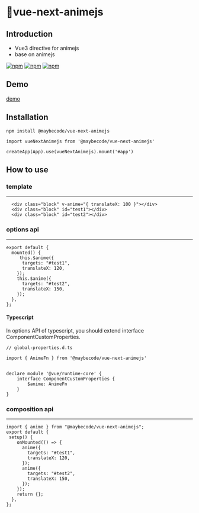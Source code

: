 # 🌟vue-next-animejs

## Introduction
  * Vue3 directive  for animejs
  * base on animejs

[![npm](https://img.shields.io/npm/v/@maybecode/vue-next-animejs.svg)](https://www.npmjs.com/package/@maybecode/vue-next-animejs)
[![npm](https://img.shields.io/npm/dt/@maybecode/vue-next-animejs.svg)](https://www.npmjs.com/package/@maybecode/vue-next-animejs)
[![npm](https://img.shields.io/bundlephobia/min/@maybecode/vue-next-animejs.svg)](https://www.npmjs.com/package/@maybecode/vue-next-animejs)
## Demo
[demo](http://null_639_5368.gitee.io/vue-next-animejs)

## Installation
```
npm install @maybecode/vue-next-animejs 

```

```
import vueNextAnimejs from '@maybecode/vue-next-animejs'

createApp(App).use(vueNextAnimejs).mount('#app')
```

## How to use 
### template 
***
```
  <div class="block" v-anime="{ translateX: 100 }"></div>
  <div class="block" id="test1"></div>
  <div class="block" id="test2"></div>
```
### options api 
***
```
export default {
  mounted() {
     this.$anime({
      targets: "#test1",
      translateX: 120,
    });
    this.$anime({
      targets: "#test2",
      translateX: 150,
    });
  },
};
```
#### Typescript

 In options API of typescript, you should extend interface ComponentCustomProperties.

```
// global-properties.d.ts

import { AnimeFn } from '@maybecode/vue-next-animejs'


declare module '@vue/runtime-core' {
    interface ComponentCustomProperties {
        $anime: AnimeFn
    }
}
```
### composition api 
***
```
import { anime } from "@maybecode/vue-next-animejs";
export default {
 setup() {
    onMounted(() => {
      anime({
        targets: "#test1",
        translateX: 120,
      });
      anime({
        targets: "#test2",
        translateX: 150,
      });
    });
    return {};
  },
};
```